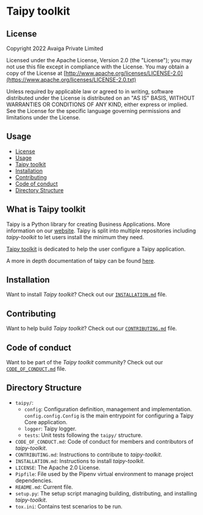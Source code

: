 # Taipy toolkit

## License
Copyright 2022 Avaiga Private Limited

Licensed under the Apache License, Version 2.0 (the "License"); you may not use this file except in compliance with
the License. You may obtain a copy of the License at
[http://www.apache.org/licenses/LICENSE-2.0](https://www.apache.org/licenses/LICENSE-2.0.txt)

Unless required by applicable law or agreed to in writing, software distributed under the License is distributed on
an "AS IS" BASIS, WITHOUT WARRANTIES OR CONDITIONS OF ANY KIND, either express or implied. See the License for the
specific language governing permissions and limitations under the License.

## Usage
- [License](#license)
- [Usage](#usage)
- [Taipy toolkit](#what-is-taipy-toolkit)
- [Installation](#installation)
- [Contributing](#contributing)
- [Code of conduct](#code-of-conduct)
- [Directory Structure](#directory-structure)

## What is Taipy toolkit

Taipy is a Python library for creating Business Applications. More information on our
[website](https://www.taipy.io). Taipy is split into multiple repositories including _taipy-toolkit_ to let users
install the minimum they need.

[Taipy toolkit](https://github.com/Avaiga/taipy-toolkit) is dedicated to help the user configure a Taipy application.

A more in depth documentation of taipy can be found [here](https://docs.taipy.io).

## Installation

Want to install _Taipy toolkit_? Check out our [`INSTALLATION.md`](INSTALLATION.md) file.

## Contributing

Want to help build _Taipy toolkit_? Check out our [`CONTRIBUTING.md`](CONTRIBUTING.md) file.

## Code of conduct

Want to be part of the _Taipy toolkit_ community? Check out our [`CODE_OF_CONDUCT.md`](CODE_OF_CONDUCT.md) file.

## Directory Structure

- `taipy/`:
    - `config`: Configuration definition, management and implementation. `config.config.Config` is the main
      entrypoint for configuring a Taipy Core application.
    - `logger`: Taipy logger.
    - `tests`: Unit tests following the `taipy/` structure.
- `CODE_OF_CONDUCT.md`: Code of conduct for members and contributors of _taipy-toolkit_.
- `CONTRIBUTING.md`: Instructions to contribute to _taipy-toolkit_.
- `INSTALLATION.md`: Instructions to install _taipy-toolkit_.
- `LICENSE`: The Apache 2.0 License.
- `Pipfile`: File used by the Pipenv virtual environment to manage project dependencies.
- `README.md`: Current file.
- `setup.py`: The setup script managing building, distributing, and installing _taipy-toolkit_.
- `tox.ini`: Contains test scenarios to be run.
